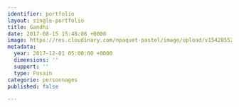 ```yaml
---
identifier: portfolio
layout: single-portfolio
title: Gandhi
date: 2017-08-15 15:48:08 +0000
image: https://res.cloudinary.com/npaquet-pastel/image/upload/v1542855222/DSC03030-4-601x413.jpg
metadata:
  year: 2017-12-01 05:00:00 +0000
  dimensions: ''
  support: ''
  type: Fusain
categorie: personnages
published: false

---
```

